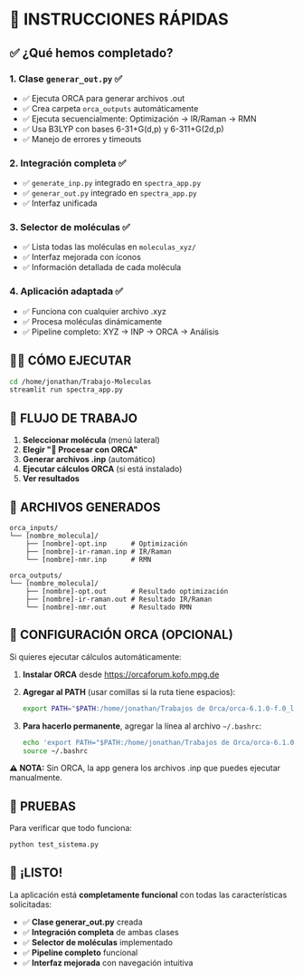 # 🚀 INSTRUCCIONES RÁPIDAS

## ✅ ¿Qué hemos completado?

### 1. **Clase `generar_out.py`** ✅
- ✅ Ejecuta ORCA para generar archivos .out
- ✅ Crea carpeta `orca_outputs` automáticamente
- ✅ Ejecuta secuencialmente: Optimización → IR/Raman → RMN
- ✅ Usa B3LYP con bases 6-31+G(d,p) y 6-311+G(2d,p)
- ✅ Manejo de errores y timeouts

### 2. **Integración completa** ✅
- ✅ `generate_inp.py` integrado en `spectra_app.py`
- ✅ `generar_out.py` integrado en `spectra_app.py`
- ✅ Interfaz unificada

### 3. **Selector de moléculas** ✅
- ✅ Lista todas las moléculas en `moleculas_xyz/`
- ✅ Interfaz mejorada con íconos
- ✅ Información detallada de cada molécula

### 4. **Aplicación adaptada** ✅
- ✅ Funciona con cualquier archivo .xyz
- ✅ Procesa moléculas dinámicamente
- ✅ Pipeline completo: XYZ → INP → ORCA → Análisis

## 🏃‍♂️ CÓMO EJECUTAR

```bash
cd /home/jonathan/Trabajo-Moleculas
streamlit run spectra_app.py
```

## 🎯 FLUJO DE TRABAJO

1. **Seleccionar molécula** (menú lateral)
2. **Elegir "🔄 Procesar con ORCA"**
3. **Generar archivos .inp** (automático)
4. **Ejecutar cálculos ORCA** (si está instalado)
5. **Ver resultados**

## 📁 ARCHIVOS GENERADOS

```
orca_inputs/
└── [nombre_molecula]/
    ├── [nombre]-opt.inp      # Optimización
    ├── [nombre]-ir-raman.inp # IR/Raman
    └── [nombre]-nmr.inp      # RMN

orca_outputs/
└── [nombre_molecula]/
    ├── [nombre]-opt.out      # Resultado optimización
    ├── [nombre]-ir-raman.out # Resultado IR/Raman
    └── [nombre]-nmr.out      # Resultado RMN
```

## 🔧 CONFIGURACIÓN ORCA (OPCIONAL)

Si quieres ejecutar cálculos automáticamente:

1. **Instalar ORCA** desde https://orcaforum.kofo.mpg.de
2. **Agregar al PATH** (usar comillas si la ruta tiene espacios):
   ```bash
   export PATH="$PATH:/home/jonathan/Trabajos de Orca/orca-6.1.0-f.0_linux_x86-64/bin"
   ```

3. **Para hacerlo permanente**, agregar la línea al archivo `~/.bashrc`:
   ```bash
   echo 'export PATH="$PATH:/home/jonathan/Trabajos de Orca/orca-6.1.0-f.0_linux_x86-64/bin"' >> ~/.bashrc
   source ~/.bashrc
   ```

**⚠️ NOTA:** Sin ORCA, la app genera los archivos .inp que puedes ejecutar manualmente.

## 🧪 PRUEBAS

Para verificar que todo funciona:
```bash
python test_sistema.py
```

## 🎉 ¡LISTO!

La aplicación está **completamente funcional** con todas las características solicitadas:

- ✅ **Clase generar_out.py** creada
- ✅ **Integración completa** de ambas clases  
- ✅ **Selector de moléculas** implementado
- ✅ **Pipeline completo** funcional
- ✅ **Interfaz mejorada** con navegación intuitiva
